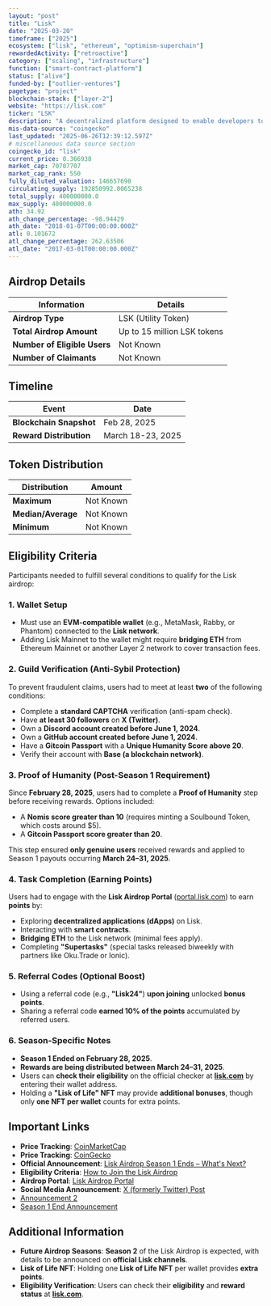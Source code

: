```yaml
---
layout: "post"
title: "Lisk"
date: "2025-03-20"
timeframe: ["2025"]
ecosystem: ["lisk", "ethereum", "optimism-superchain"]
rewardedActivity: ["retroactive"]
category: ["scaling", "infrastructure"]
function: ["smart-contract-platform"]
status: ["alive"]
funded-by: ["outlier-ventures"]
pagetype: "project"
blockchain-stack: ["layer-2"]
website: "https://lisk.com"
ticker: "LSK"
description: "A decentralized platform designed to enable developers to build scalable blockchain applications."
mis-data-source: "coingecko"
last_updated: "2025-06-26T12:39:12.597Z"
# miscellaneous data source section
coingecko_id: "lisk"
current_price: 0.366938
market_cap: 70707707
market_cap_rank: 550
fully_diluted_valuation: 146657698
circulating_supply: 192850992.0065238
total_supply: 400000000.0
max_supply: 400000000.0
ath: 34.92
ath_change_percentage: -98.94429
ath_date: "2018-01-07T00:00:00.000Z"
atl: 0.101672
atl_change_percentage: 262.63506
atl_date: "2017-03-01T00:00:00.000Z"
---
```


## Airdrop Details

| Information                  | Details                     |
| ---------------------------- | --------------------------- |
| **Airdrop Type**             | LSK (Utility Token)         |
| **Total Airdrop Amount**     | Up to 15 million LSK tokens |
| **Number of Eligible Users** | Not Known                   |
| **Number of Claimants**      | Not Known                   |

## Timeline

| Event                   | Date              |
| ----------------------- | ----------------- |
| **Blockchain Snapshot** | Feb 28, 2025      |
| **Reward Distribution** | March 18-23, 2025 |

## Token Distribution

| Distribution       | Amount    |
| ------------------ | --------- |
| **Maximum**        | Not Known |
| **Median/Average** | Not Known |
| **Minimum**        | Not Known |

## Eligibility Criteria

Participants needed to fulfill several conditions to qualify for the Lisk airdrop:

### **1. Wallet Setup**

- Must use an **EVM-compatible wallet** (e.g., MetaMask, Rabby, or Phantom) connected to the **Lisk network**.
- Adding Lisk Mainnet to the wallet might require **bridging ETH** from Ethereum Mainnet or another Layer 2 network to cover transaction fees.

### **2. Guild Verification (Anti-Sybil Protection)**

To prevent fraudulent claims, users had to meet at least **two** of the following conditions:

- Complete a **standard CAPTCHA** verification (anti-spam check).
- Have **at least 30 followers** on **X (Twitter)**.
- Own a **Discord account created before June 1, 2024**.
- Own a **GitHub account created before June 1, 2024**.
- Have a **Gitcoin Passport** with a **Unique Humanity Score above 20**.
- Verify their account with **Base (a blockchain network)**.

### **3. Proof of Humanity (Post-Season 1 Requirement)**

Since **February 28, 2025**, users had to complete a **Proof of Humanity** step before receiving rewards. Options included:

- A **Nomis score greater than 10** (requires minting a Soulbound Token, which costs around $5).
- A **Gitcoin Passport score greater than 20**.

This step ensured **only genuine users** received rewards and applied to Season 1 payouts occurring **March 24–31, 2025**.

### **4. Task Completion (Earning Points)**

Users had to engage with the **Lisk Airdrop Portal** ([portal.lisk.com](https://portal.lisk.com/airdrop)) to earn **points** by:

- Exploring **decentralized applications (dApps)** on Lisk.
- Interacting with **smart contracts**.
- **Bridging ETH** to the Lisk network (minimal fees apply).
- Completing **"Supertasks"** (special tasks released biweekly with partners like Oku.Trade or Ionic).

### **5. Referral Codes (Optional Boost)**

- Using a referral code (e.g., **"Lisk24"**) **upon joining** unlocked **bonus points**.
- Sharing a referral code **earned 10% of the points** accumulated by referred users.

### **6. Season-Specific Notes**

- **Season 1 Ended on February 28, 2025**.
- **Rewards are being distributed between March 24–31, 2025**.
- Users can **check their eligibility** on the official checker at **[lisk.com](https://lisk.com)** by entering their wallet address.
- Holding a **"Lisk of Life" NFT** may provide **additional bonuses**, though only **one NFT per wallet** counts for extra points.

## Important Links

- **Price Tracking**: [CoinMarketCap](https://coinmarketcap.com/currencies/lisk/)
- **Price Tracking**: [CoinGecko](https://www.coingecko.com/en/coins/lisk/)
- **Official Announcement**: [Lisk Airdrop Season 1 Ends – What's Next?](https://lisk.com/blog/posts/lisk-airdrop-season1-ends/)
- **Eligibility Criteria**: [How to Join the Lisk Airdrop](https://lisk.com/blog/posts/lisk-lsk-airdrop/)
- **Airdrop Portal**: [Lisk Airdrop Portal](https://portal.lisk.com/airdrop)
- **Social Media Announcement**: [X (formerly Twitter) Post](https://x.com/LiskHQ/status/1896295019193237983)
- [Announcement 2](https://x.com/LiskHQ/status/1901950372178223127)
- [Season 1 End Announcement](https://x.com/LiskHQ/status/1895512407654723803)

## Additional Information

- **Future Airdrop Seasons**: **Season 2** of the Lisk Airdrop is expected, with details to be announced on **official Lisk channels**.
- **Lisk of Life NFT**: Holding one **Lisk of Life NFT** per wallet provides **extra points**.
- **Eligibility Verification**: Users can check their **eligibility** and **reward status** at **[lisk.com](https://lisk.com)**.